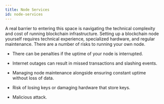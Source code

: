 ```yaml
---
title: Node Services
id: node-services
---
```


A real barrier to entering this space is navigating the technical complexity and cost of running blockchain infrastructure. Setting up a blockchain node yourself requires technical experience, specialized hardware, and regular maintenance. There are a number of risks to running your own node.

 - There can be penalties if the uptime of your node is interrupted.

 - Internet outages can result in missed transactions and slashing events.

 - Managing node maintenance alongside ensuring constant uptime without loss of data. 

 - Risk of losing keys or damaging hardware that store keys.

 - Malicious attack. 